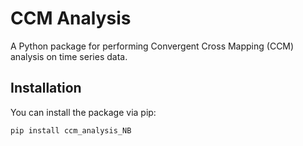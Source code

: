 # CCM Analysis

A Python package for performing Convergent Cross Mapping (CCM) analysis on time series data.

## Installation

You can install the package via pip:

```bash
pip install ccm_analysis_NB
